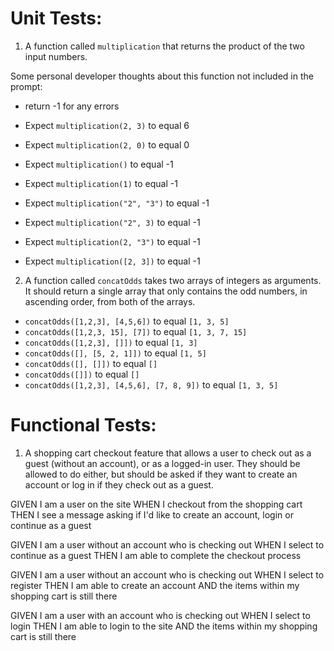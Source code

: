 # Unit Tests:
1. A function called `multiplication` that returns the product of the two input numbers.

Some personal developer thoughts about this function not included in the prompt: 
* return -1 for any errors

* Expect `multiplication(2, 3)` to equal 6
* Expect `multiplication(2, 0)` to equal 0
* Expect `multiplication()` to equal -1
* Expect `multiplication(1)` to equal -1
* Expect `multiplication("2", "3")` to equal -1
* Expect `multiplication("2", 3)` to equal -1
* Expect `multiplication(2, "3")` to equal -1
* Expect `multiplication([2, 3])` to equal -1


2. A function called `concatOdds` takes two arrays of integers as arguments. It should return a single array that only contains the odd numbers, in ascending order, from both of the arrays.

* `concatOdds([1,2,3], [4,5,6])` to equal `[1, 3, 5]`
* `concatOdds([1,2,3, 15], [7])` to equal `[1, 3, 7, 15]`
* `concatOdds([1,2,3], []])` to equal `[1, 3]`
* `concatOdds([], [5, 2, 1]])` to equal `[1, 5]`
* `concatOdds([], []])` to equal `[]`
* `concatOdds([]])` to equal `[]`
* `concatOdds([1,2,3], [4,5,6], [7, 8, 9])` to equal `[1, 3, 5]`


# Functional Tests:
1. A shopping cart checkout feature that allows a user to check out as a guest (without an account), or as a logged-in user. They should be allowed to do either, but should be asked if they want to create an account or log in if they check out as a guest.

GIVEN I am a user on the site
WHEN I checkout from the shopping cart
THEN I see a message asking if I'd like to create an account, login or continue as a guest

GIVEN I am a user without an account who is checking out
WHEN I select to continue as a guest
THEN I am able to complete the checkout process

GIVEN I am a user without an account who is checking out
WHEN I select to register
THEN I am able to create an account 
AND the items within my shopping cart is still there

GIVEN I am a user with an account who is checking out
WHEN I select to login
THEN I am able to login to the site
AND the items within my shopping cart is still there
